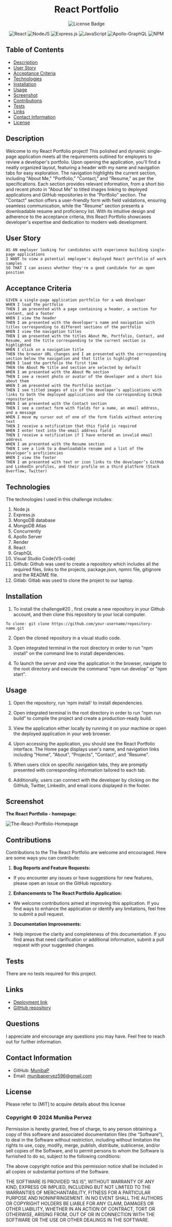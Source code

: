 <div align ="center">

# React Portfolio

![License Badge](https://shields.io/badge/license-MIT-blue)

![React](https://img.shields.io/badge/-ReactJs-61DAFB?logo=react&logoColor=white&style=for-the-badge)
![NodeJS](https://img.shields.io/badge/node.js-6DA55F?style=for-the-badge&logo=node.js&logoColor=white)
![Express.js](https://img.shields.io/badge/express.js-%23404d59.svg?style=for-the-badge&logo=express&logoColor=%2361DAFB)
![JavaScript](https://img.shields.io/badge/javascript-%23323330.svg?style=for-the-badge&logo=javascript&logoColor=%23F7DF1E)
![Apollo-GraphQL](https://img.shields.io/badge/-ApolloGraphQL-311C87?style=for-the-badge&logo=apollo-graphql)
![NPM](https://img.shields.io/badge/NPM-%23CB3837.svg?style=for-the-badge&logo=npm&logoColor=white)
</div>

## Table of Contents
- [Description](#description)
- [User Story](#user-story)
- [Acceptance Criteria](#acceptance-criteria)
- [Technologies](#technologies)
- [Installation](#installation)
- [Usage](#usage)
- [Screenshot](#screenshot)
- [Contributions](#contributions)
- [Tests](#tests)
- [Links](#links)
- [Contact Information](#contact-information)
- [License](#license)

## Description
Welcome to my React Portfolio project! This polished and dynamic single-page application meets all the requirements outlined for employers to review a developer's portfolio. Upon opening the application,  you'll find a neatly organized layout, featuring a header with my name and navigation tabs for easy exploration. The navigation highlights the current section, including "About Me," "Portfolio," "Contact," and "Resume," as per the specifications. Each section provides relevant information, from a short bio and recent photo in "About Me" to titled images linking to deployed applications and GitHub repositories in the "Portfolio" section. The "Contact" section offers a user-friendly form with field validations, ensuring seamless communication, while the "Resume" section presents a downloadable resume and proficiency list. With its intuitive design and adherence to the acceptance criteria, this React Portfolio showcases developer's expertise and dedication to modern web development.

## User Story
```
AS AN employer looking for candidates with experience building single-page applications
I WANT to view a potential employee's deployed React portfolio of work samples
SO THAT I can assess whether they're a good candidate for an open position
```

## Acceptance Criteria
```
GIVEN a single-page application portfolio for a web developer
WHEN I load the portfolio
THEN I am presented with a page containing a header, a section for content, and a footer
WHEN I view the header
THEN I am presented with the developer's name and navigation with titles corresponding to different sections of the portfolio
WHEN I view the navigation titles
THEN I am presented with the titles About Me, Portfolio, Contact, and Resume, and the title corresponding to the current section is highlighted
WHEN I click on a navigation title
THEN the browser URL changes and I am presented with the corresponding section below the navigation and that title is highlighted
WHEN I load the portfolio the first time
THEN the About Me title and section are selected by default
WHEN I am presented with the About Me section
THEN I see a recent photo or avatar of the developer and a short bio about them
WHEN I am presented with the Portfolio section
THEN I see titled images of six of the developer’s applications with links to both the deployed applications and the corresponding GitHub repositories
WHEN I am presented with the Contact section
THEN I see a contact form with fields for a name, an email address, and a message
WHEN I move my cursor out of one of the form fields without entering text
THEN I receive a notification that this field is required
WHEN I enter text into the email address field
THEN I receive a notification if I have entered an invalid email address
WHEN I am presented with the Resume section
THEN I see a link to a downloadable resume and a list of the developer’s proficiencies
WHEN I view the footer
THEN I am presented with text or icon links to the developer’s GitHub and LinkedIn profiles, and their profile on a third platform (Stack Overflow, Twitter)
```

## Technologies
The technologies I used in this challenge includes:

1. Node.js
2. Express.js
3. MongoDB database
4. MongoDB Atlas
5. Concurrently
6. Apollo Server
7. Render
8. React
9. GraphQL
10. Visual Studio Code(VS-code)
11. Github: Github was used to create a repository which includes all the required files, links to the projects, package.json, npmrc file, gitignore and the README file.
12. Gitlab: Gitlab was used to clone the project to our laptop.

## Installation
1. To install the challenge#20 , first create a new repository in your Github account, and then clone this repository to your local computer. 
```
To clone: git clone https://github.com/your-username/repository-name.git   
```           

2. Open the cloned repository in a visual studio code.
 
3. Open integrated terminal in the root directory in order to run "npm install" on the command line to install dependencies.

4. To launch the server and view the application in the browser, navigate to the root directory and execute the command "npm run develop" or  "npm start".

## Usage
1. Open the repository, run 'npm install' to install dependencies.

2. Open integrated terminal in the root directory in order to run "npm run build" to compile the project and create a production-ready build. 

3. View the application either locally by running it on your machine or open the deployed application in your web browser.

4. Upon accessing the application, you should see the React Portfolio interface. The Home page displays user's name, and navigation links including "Home", "About", "Projects", "Contact", and "Resume".

5. When users click on specific navigation tabs, they are promptly presented with corresponding information tailored to each tab.

7. Additionally, users can connect with the developer by clicking on the GitHub, Twitter, LinkedIn, and email icons displayed in the footer.

## Screenshot
**The React Portfolio - homepage:**

![The-React-Portfolio-Homepage](/Assets/ReactPortfolioHomepage.jpeg)

## Contributions
Contributions to the The React Portfolio are welcome and encouraged. Here are some ways you can contribute:

1. **Bug Reports and Feature Requests:**
  - If you encounter any issues or have suggestions for new features, please open an issue on the GitHub repository.
    
2. **Enhancements to The React Portfolio Application:**
  -  We welcome contributions aimed at improving this application. If you find ways to enhance the application or identify any limitations, feel free to submit a pull request.

3. **Documentation Improvements:**
  - Help improve the clarity and completeness of this documentation. If you find areas that need clarification or additional information, submit a pull request with your suggested changes.     

## Tests
There are no tests required for this project.

## Links
- [Deployment link](https://incandescent-lily-f91a9d.netlify.app/)
- [GitHub repository](https://github.com/MunibaP/React-Portfolio.git)
  
## Questions
I appreciate and encourage any questions you may have. Feel free to reach out for further information.
  
## Contact Information
- GitHub: [MunibaP](https://github.com/MunibaP)
- Email: munibapervez596@gmail.com

## License
Please refer to [MIT] to acquire details about this license 

### Copyright © 2024 Muniba Pervez

Permission is hereby granted, free of charge, to any person obtaining a copy of this software and associated documentation files (the “Software”), to deal in the Software without restriction, including without limitation the rights to use, copy, modify, merge, publish, distribute, sublicense, and/or sell copies of the Software, and to permit persons to whom the Software is furnished to do so, subject to the following conditions:

The above copyright notice and this permission notice shall be included in all copies or substantial portions of the Software.

THE SOFTWARE IS PROVIDED “AS IS”, WITHOUT WARRANTY OF ANY KIND, EXPRESS OR IMPLIED, INCLUDING BUT NOT LIMITED TO THE WARRANTIES OF MERCHANTABILITY, FITNESS FOR A PARTICULAR PURPOSE AND NONINFRINGEMENT. IN NO EVENT SHALL THE AUTHORS OR COPYRIGHT HOLDERS BE LIABLE FOR ANY CLAIM, DAMAGES OR OTHER LIABILITY, WHETHER IN AN ACTION OF CONTRACT, TORT OR OTHERWISE, ARISING FROM, OUT OF OR IN CONNECTION WITH THE SOFTWARE OR THE USE OR OTHER DEALINGS IN THE SOFTWARE.


